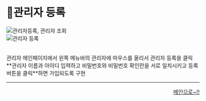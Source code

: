 # 📌관리자 등록   

![관리자등록, 관리자 조회](https://user-images.githubusercontent.com/105382798/182341591-1b7d7587-cb71-4d1f-bf86-4a80fa4bcb8c.png)
<br>
![관리자 등록](https://user-images.githubusercontent.com/105382798/182341613-82a6bdd5-d798-4580-9f1e-617d052dc393.png)

<br>
관리자 메인페이지에서 왼쪽 메뉴바의 관리자에 마우스를 올리서 관리자 등록을 클릭   
<br>   
**관리자 이름과 아이디 입력하고 비밀번호와 비밀번호 확인란을 서로 일치시키고 등록 버튼을 클릭**하면 가입되도록 구현

***
<div align="right">   
  
[메인으로~!!](https://github.com/Runu09/finalproject/blob/main/%EA%B5%AC%ED%98%84%EC%84%A4%EB%AA%85/%EA%B4%80%EB%A6%AC%EC%9E%90%20%EB%A9%94%EC%9D%B8.md)   

</div>

